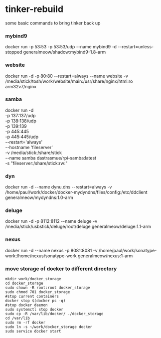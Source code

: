 # tinker-rebuild
some basic commands to bring tinker back up

### mybind9
docker run -p 53:53 -p 53:53/udp --name mybind9 -d --restart=unless-stopped generalmeow/shadow:mybind9-1.8-arm

### website
docker run -d -p 80:80 --restart=always --name website -v /media/stick/tosh/work/website/main:/usr/share/nginx/html:ro arm32v7/nginx

### samba
docker run -d \
     -p 137:137/udp \
     -p 138:138/udp \
     -p 139:139 \
     -p 445:445 \
     -p 445:445/udp \
     --restart='always' \
     --hostname 'fileserver' \
     -v /media/stick:/share/stick \
     --name samba dastrasmue/rpi-samba:latest \
     -s "fileserver:/share/stick:rw:"

### dyn
docker run -d --name dynu.dns --restart=always -v /home/paul/work/docker/docker-mydyndns/files/config:/etc/ddclient generalmeow/mydyndns:1.0-arm

### deluge
docker run -d -p 8112:8112 --name deluge -v /media/stick/usbstick/deluge/root/deluge generalmeow/deluge:1.1-arm

### nexus 
docker run -d --name nexus -p 8081:8081 -v /home/paul/work/sonatype-work:/home/nexus/sonatype-work generalmeow/nexus:1-arm

### move storage of docker to different directory
```
mkdir work/docker_storage
cd docker_storage
sudo chown -R root:root docker_storage
sudo chmod 701 docker_storage
#stop current containers
docker stop $(docker ps -q)
#stop docker daemon
sudo systemctl stop docker
sudo cp -R /var/lib/docker/ ./docker_storage
cd /var/lib
sudo rm -rf docker
sudo ln -s ~/work/docker_storage docker
sudo service docker start
```
